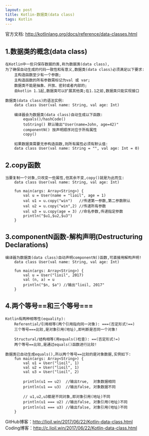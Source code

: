 ```yaml
---
layout: post
title: Kotlin-数据类(data class)
tags: Kotlin
---
```

官方文档: http://kotlinlang.org/docs/reference/data-classes.html
 
## 1.数据类的概念(data class)
    在Kotlin中一些只保存数据的类,称为数据类(data class),
    为了确保自动生成的代码一致性和有意义,数据类(data class)必须满足以下要求:
        主构造函数至少有一个参数;
        主构造函数的所有参数需标记为val 或 var;
        数据类不能是抽象、开放、密封或者内部的;
        自kotlin 1.1起,数据类可以扩展其他类;在1.1之前,数据类只能实现接口

    数据类(data class)的语法实例: 
        data class User(val name: String, val age: Int)

        编译器会为数据类(data class)自动生成以下函数:
            equals()/hashCode()
            toString() 默认输出"User(name=John, age=42)"
            componentN() 按声明顺序对应于所有属性
            copy()

        如果数据类需要无参构造函数,则所有属性必须有默认值:
        data class User(val name: String = "", val age: Int = 0)

## 2.copy函数
    当要复制一个对象,只改变一些属性,但其余不变,copy()就是为此而生:
        data class User(val name: String, val age: Int)

        fun main(args: Array<String>) {	
            val u = User(name = "lioil", age = 1)
            val u1 = u.copy("win")   //传递第一参数,第二参数默认
            val u2 = u.copy("win",2) //传递所有参数
            val u3 = u.copy(age = 3) //命名参数,传递指定参数
            println("$u1,$u2,$u3")
        }   

## 3.componentN函数-解构声明(Destructuring Declarations)
    编译器为数据类(data class)自动声明componentN()函数,可直接用解构声明!
        data class User(val name: String, val age: Int)

        fun main(args: Array<String>) {	
            val u = User("lioil", 2017)
            val (n, a) = u
            println("$n, $a") //输出"lioil, 2017"
        }

## 4.两个等号==和三个等号===
    Kotlin有两种相等性(equality):
        Referential/引用相等(两个引用指向同一对象): ===(否定形式!==)
        三个等号===比较,是对象引用(地址),即判断是否同一个对象!

        Structural/结构相等(用equals()检查): ==(否定形式!=)
        两个等号==比较,是通过equals()函数进行比较!

    数据类已自动生成equals(),所以两个等号==比较的是对象数据,实例如下:
        fun main(args: Array<String>) {
            val u1 = User("lioil", 1)
            val u2 = User("lioil", 1)
            val u3 = User("lioil", 2)

            println(u1 == u2)  //输出true,  对象数据相同
            println(u1 == u3)  //输出false, 对象数据不同

            // u1,u2,u3都是不同对象,即对象引用(地址)不同
            println(u1 === u2) //输出false, 对象引用(地址)不同
            println(u1 === u3) //输出false, 对象引用(地址)不同
        }

GitHub博客：http://lioil.win/2017/06/22/Kotlin-data-class.html   
Coding博客：http://c.lioil.win/2017/06/22/Kotlin-data-class.html
